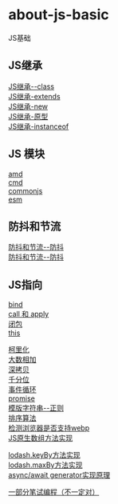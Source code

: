 <!--
 * @Author: nemo
 * @Date: 2021-11-22 14:57:23
 * @LastEditTime: 2022-01-12 15:47:44
 * @LastEditors: Please set LastEditors
 * @Description: 
 * @FilePath: /about-js-basic/README.md
-->
# about-js-basic
JS基础

## JS继承
[JS继承--class](inheriit/class.js)<br>
[JS继承-extends](inheriit/extends.js)<br>
[JS继承-new](inheriit/new.js)<br>
[JS继承-原型](inheriit/prototype.js)<br>
[JS继承-instanceof](instanceOf.js)<br>

## JS 模块
[amd](aboutModule/AMD-require/main.js)<br>
[cmd](aboutModule/cmd-sea/main.js)<br>
[commonjs](aboutModule/commonJS/main.js)<br>
[esm](aboutModule/esm)<br>

## 防抖和节流
[防抖和节流--防抖](debounceAndThrottle/debounce.js)<br>
[防抖和节流--防抖](debounceAndThrottle/throttle.js)<br>

## JS指向
[bind](bind.js)<br>
[call 和 apply](callAndApply.js) <br>
[闭包](closure.js)<br>
[this](this.js)<br>

[柯里化](curry.js)<br>
[大数相加](bigNumAdd.js)<br>
[深拷贝](deepClone.js)<br>
[千分位](formatCurrency.js)<br>
[事件循环](eventLoop.js)<br>
[promise](promise.js)<br>
[模版字符串--正则](templateRegExp.js)<br>
[排序算法](sort.js)<br>
[检测浏览器是否支持webp](webpCheck.js)<br>
[JS原生数组方法实现](arrayFunc.js)<br>

[lodash.keyBy方法实现](keyBy.js)<br>
[lodash.maxBy方法实现](maxBy.js)<br>
[async/await generator实现原理](asyncAwait.js)<br>

[一部分笔试编程（不一定对）](interview-code)<br>